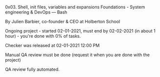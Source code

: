 0x03. Shell, init files, variables and expansions
 Foundations - System engineering & DevOps ― Bash

 By Julien Barbier, co-founder & CEO at Holberton School

 Ongoing project - started 02-01-2021, must end by 02-02-2021 (in about 1 hour) - you're done with 0% of tasks.

 Checker was released at 02-01-2021 12:00 PM

 Manual QA review must be done (request it when you are done with the project)

 QA review fully automated.